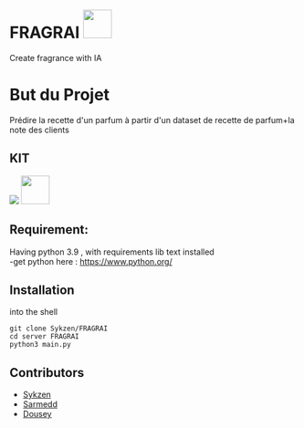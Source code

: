 # FRAGRAI <img src="https://img.icons8.com/external-justicon-blue-justicon/344/external-perfume-valentines-day-justicon-blue-justicon.png" width="50" height="50"/>
Create fragrance with IA
# But du Projet
Prédire la recette d'un parfum à partir d'un dataset de recette de parfum+la note des clients

## KIT 
<img src="https://img.icons8.com/color/48/000000/python.png"/> <img src="https://img.icons8.com/color/344/tensorflow.png" width="50" height="50"/>


## Requirement:

Having python 3.9 , with requirements lib text installed </br>
-get python here : https://www.python.org/</br>

## Installation

into the shell
```
git clone Sykzen/FRAGRAI 
cd server FRAGRAI
python3 main.py 
```


## Contributors

- [Sykzen](https://github.com/Sykzen) 
- [Sarmedd](https://github.com/Sarmedd)
- [Dousey](https://github.com/BOUNEGTAMohamedRami)
